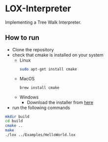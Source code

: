 # LOX-Interpreter
Implementing a Tree Walk Interpreter.


## How to run
- Clone the repository
- check that cmake is installed on your system
    - Linux
        ```bash
        sudo apt-get install cmake
        ```
    - MacOS
        ```bash
        brew install cmake
        ```
    - Windows
        - Download the installer from [here](https://cmake.org/download/)
- run the following commands
```bash
mkdir build
cd build
cmake ..
make
./lox ../Examples/HelloWorld.lox
```